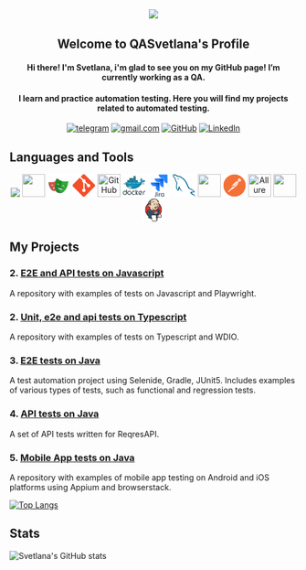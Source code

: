 <div id="header" align="center">
<img src="https://media.giphy.com/media/v1.Y2lkPTc5MGI3NjExM3NzNmZ1bnRrdnkyMnl4aTc4enU2Ym5iZXdtbjB1NnR5ZjAyZDE5NiZlcD12MV9pbnRlcm5hbF9naWZfYnlfaWQmY3Q9cw/KzJkzjggfGN5Py6nkT/giphy.gif" width="100"/>
</div>

<h2 align="center">Welcome to QASvetlana's Profile</h2>
<h4 align="center">Hi there! I'm Svetlana, i'm glad to see you on my GitHub page! I’m currently working as a QA.</h4>
<h4 align="center">I learn and practice automation testing. Here you will find my projects related to automated testing.</h4>

<p align="center">
<a href="https://t.me/@SvetaAndrevaA" target="_blank"><img alt="telegram" src="https://img.shields.io/badge/Telegram-26A5E4.svg?style=flat-square&logo=telegram&logoColor=white" height="20"></a>
<a href="mailto:andreevasvetlana2017@gmail.com" target="_blank"><img alt="gmail.com" src="https://img.shields.io/badge/Gmail-%23FF0000.svg?&style=flat-square&logo=gmail&logoColor=white" height="20"></a>
<a href="https://github.com/QASvetlana" target="_blank"><img alt="GitHub" src="https://img.shields.io/badge/-GitHub-181717?style=flat-square&logo=GitHub&logoColor=white" height="20"></a> 
<a href="https://www.linkedin.com/in/svetlana-andreeva-a81880195/" target="_blank"><img alt="LinkedIn" src="https://img.shields.io/badge/-LinkedIn-0077B5?style=flat-square&logo=LinkedIn&logoColor=white" height="20"></a> 
</p>

## Languages and Tools
<p align="center">
  <img src="https://i.giphy.com/media/v1.Y2lkPTc5MGI3NjExY2hhc3JqaDgyN3JibTdnaG5najE5bGthcWw3YWpiZmtjNDNyNW9leCZlcD12MV9pbnRlcm5hbF9naWZfYnlfaWQmY3Q9Zw/SvFocn0wNMx0iv2rYz/giphy.gif" width="40"/>
  <img src="https://softfinder.ru/upload/styles/logo/public/logo/logo-2605.png?itok=vqVq1c7j" width="40" height="40"/>
  <img src="https://github.com/devicons/devicon/blob/master/icons/playwright/playwright-original.svg" title="Playwright" **alt="Playwright" width="40" height="40"/>
  <img src="https://github.com/devicons/devicon/blob/master/icons/git/git-original.svg" title="Git" **alt="Git" width="40" height="40"/>
  <img src="https://i.giphy.com/media/v1.Y2lkPTc5MGI3NjExMDdrcXF4am14YWVxeGp4MnJmMThjOThpcjQ5Zm50bXc3dHRyaXY5ZCZlcD12MV9pbnRlcm5hbF9naWZfYnlfaWQmY3Q9Zw/du3J3cXyzhj75IOgvA/giphy.gif" title="GitHub" **alt="GitHub" width="40" height="40"/>
  <img src="https://github.com/devicons/devicon/blob/master/icons/docker/docker-original-wordmark.svg" title="Docker" **alt="Docker" width="40" height="40"/>
  <img src="https://github.com/devicons/devicon/blob/master/icons/jira/jira-original-wordmark.svg" title="Jira" **alt="Jira" width="40" height="40"/>
  <img src="https://github.com/devicons/devicon/blob/master/icons/mysql/mysql-original.svg" title="MySql" **alt="MySq" width="40" height="40"/>
  <img src="https://i.giphy.com/media/v1.Y2lkPTc5MGI3NjExZWVleDFxZzBoZThhd2dxZXI3MXFycm82MTBiczJnYmdqaDJ0eXRhbyZlcD12MV9pbnRlcm5hbF9naWZfYnlfaWQmY3Q9cw/ZcdZ7ldgeIhfesqA6E/giphy.gif" width="40" height="40"/>
  <img src="https://github.com/devicons/devicon/blob/master/icons/postman/postman-original.svg" title="Postman" **alt="Postman" width="40" height="40"/>
  <img src="https://github.com/allure-framework/allure2/blob/main/.idea/icon.png" title="Allure Report" **alt="Allure Report" width="40" height="40"/>
  <img src="https://fakerjs.dev/logo.svg" width="40" height="40"/>
  <img src="https://github.com/devicons/devicon/blob/master/icons/jenkins/jenkins-original.svg" title="Jenkins" **alt="Jenkins" width="40" height="40"/>
</p>

## My Projects

### 2. [E2E and API tests on Javascript](https://github.com/QASvetlana/JavaScript-Playwright-project)
A repository with examples of tests on Javascript and Playwright.

### 2. [Unit, e2e and api tests on Typescript](https://github.com/QASvetlana/diplom)
A repository with examples of tests on Typescript and WDIO.

### 3. [E2E tests on Java](https://github.com/QASvetlana/Innostage-group)
A test automation project using Selenide, Gradle, JUnit5. Includes examples of various types of tests, such as functional and regression tests.

### 4. [API tests on Java](https://github.com/QASvetlana/ReqresAPI)
A set of API tests written for ReqresAPI. 

### 5. [Mobile App tests on Java](https://github.com/QASvetlana/browserstack-appium_mobile_tests)
A repository with examples of mobile app testing on Android and iOS platforms using Appium and browserstack.

[![Top Langs](https://github-readme-stats.vercel.app/api/top-langs/?username=QASvetlana)](https://github.com/QASvetlana/github-readme-stats)

## Stats
![Svetlana's GitHub stats](https://github-readme-stats.vercel.app/api?username=QASvetlana&show_icons=true&bg_color=D3E2FD&title_color=182D71&text_color=182D71&icon_color=B07219)





